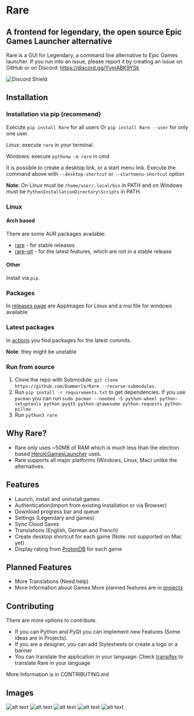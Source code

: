 # Rare

## A frontend for legendary, the open source Epic Games Launcher alternative

Rare is a GUI for Legendary, a command line alternative to Epic Games launcher. If you run into an issue, please report
it by creating an issue on GitHub or on Discord: https://discord.gg/YvmABK9YSk

![Discord Shield](https://discordapp.com/api/guilds/826881530310819914/widget.png?style=shield)

## Installation

### Installation via pip (recommend)

Execute `pip install Rare` for all users Or `pip install Rare --user` for only one user.

Linux: execute `rare` in your terminal.

Windows: execute `pythonw -m rare` in cmd

It is possible to create a desktop link, or a start menu link. Execute the command above with `--desktop-shortcut`
or `--startmenu-shortcut` option

**Note**: On Linux must be `/home/user/.local/bin` in PATH and on Windows must be `PythonInstallationDirectory\Scripts`
in PATH.
### Linux

#### Arch based

There are some AUR packages available:

- [rare](https://aur.archlinux.org/packages/rare) - for stable releases
- [rare-git](https://aur.archlinux.org/packages/rare-git) - for the latest features, which are not in a stable release

#### Other

Install via `pip`.

### Packages

In [releases page](https://github.com/Dummerle/Rare/releases) are AppImages for Linux and a msi file for windows
available

### Latest packages
In [actions](https://github.com/Dummerle/Rare/actions) you find packages for the latest commits. 

**Note**: they might be unstable


### Run from source
1. Clone the repo with Submodule: `git clone https://github.com/Dummerle/Rare --recurse-submodules`. 
2. Run `pip install -r requirements.txt` to get dependencies. If you use `pacman` you can
   run `sudo pacman --needed -S python-wheel python-setuptools python-pyqt5 python-qtawesome python-requests python-pillow`
3. Run `python3 rare`

## Why Rare?

- Rare only uses ~50MB of RAM which is much less than the electron
  based [HeroicGamesLauncher](https://github.com/Heroic-Games-Launcher/HeroicGamesLauncher) uses.
- Rare supports all major platforms (Windows, Linux, Mac) unlike the alternatives.

## Features

- Launch, install and uninstall games
- Authentication(Import from existing installation or via Browser)
- Download progress bar and queue
- Settings (Legendary and games)
- Sync Cloud Saves
- Translations (English, German and French)
- Create desktop shortcut for each game (Note: not supported on Mac yet)
- Display rating from [ProtonDB](https://www.protondb.com/) for each game

## Planned Features

- More Translations (Need help)
- More Information about Games More planned features are in [projects](https://github.com/Dummerle/Rare/projects/1)

## Contributing

There are more options to contribute.

- If you can Python and PyQt you can implement new Features (Some ideas are in Projects).
- If you are a designer, you can add Stylesheets or create a logo or a banner
- You can translate the application in your language: Check [transifex](https://www.transifex.com/rare-1/rare) to translate Rare in your language

More Information is in CONTRIBUTING.md

## Images

![alt text](https://github.com/Dummerle/Rare/blob/main/Screenshots/Rare.png?raw=true)
![alt text](https://github.com/Dummerle/Rare/blob/main/Screenshots/GameInfo.png?raw=true)
![alt text](https://github.com/Dummerle/Rare/blob/main/Screenshots/RareSettings.png?raw=true)
![alt text](https://github.com/Dummerle/Rare/blob/main/Screenshots/RareDownloads.png?raw=true)
![alt text](https://github.com/Dummerle/Rare/blob/main/Screenshots/Settings.png?raw=true)
